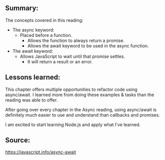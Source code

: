 ## Summary:
The concepts covered in this reading:

* The async keyword:
    * Placed before a function.
        * Allows the function to always return a promise.
        * Allows the await keyword to be used in the async function.
* The await keyword:
    * Allows JavaScript to wait until that promise settles.
        * It will return a result or an error.

## Lessons learned:
This chapter offers multiple opportunities to refactor code using async/await. I learned more from doing these examples & tasks than the reading was able to offer. 

After going over every chapter in the Async reading, using async/await is definitely much easier to use and understand than callbacks and promises.

I am excited to start learning Node.js and apply what I've learned.

## Source:
https://javascript.info/async-await